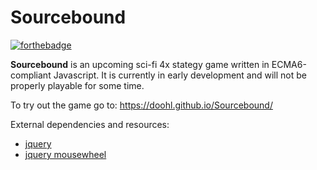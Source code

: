 # Sourcebound
[![forthebadge](http://forthebadge.com/images/badges/made-with-crayons.svg)](http://forthebadge.com)

**Sourcebound** is an upcoming sci-fi 4x stategy game written in ECMA6-compliant Javascript. It is currently in early development and will not be properly playable for some time.

To try out the game go to: https://doohl.github.io/Sourcebound/

External dependencies and resources:
* [jquery](https://jquery.com/)
* [jquery mousewheel](https://github.com/jquery/jquery-mousewheel)
